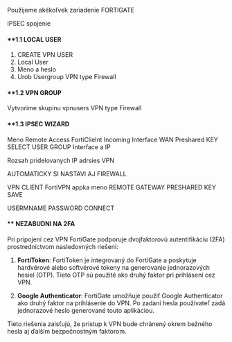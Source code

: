 

Použijeme akékoľvek zariadenie FORTIGATE

IPSEC spojenie 

#### **1.1 LOCAL USER

1. CREATE VPN USER
2. Local User
3. Meno a heslo
4. Urob Usergroup VPN type Firewall

#### **1.2 VPN GROUP

Vytvorime skupinu vpnusers 
VPN type Firewall

#### **1.3 IPSEC WIZARD 

Meno
Remote Access
FortiClielnt
Incoming Interface WAN
Preshared KEY
SELECT USER GROUP
Interface a IP

Rozsah pridelovanych IP adrsies VPN 

AUTOMATICKY SI NASTAVI AJ FIREWALL


VPN CLIENT FortiVPN appka 
meno
REMOTE GATEWAY
PRESHARED KEY
SAVE

USERMNAME 
PASSWORD
CONNECT


#### ** NEZABUDNI NA 2FA 
Pri pripojení cez VPN FortiGate podporuje dvojfaktorovú autentifikáciu (2FA) prostredníctvom nasledovných riešení:

1. **FortiToken**: FortiToken je integrovaný do FortiGate a poskytuje hardvérové alebo softvérové tokeny na generovanie jednorazových hesiel (OTP). Tieto OTP sú použité ako druhý faktor pri prihlásení cez VPN.

2. **Google Authenticator**: FortiGate umožňuje použiť Google Authenticator ako druhý faktor na prihlásenie do VPN. Po zadaní hesla používateľ zadá jednorazové heslo generované touto aplikáciou.

Tieto riešenia zaisťujú, že prístup k VPN bude chránený okrem bežného hesla aj ďalším bezpečnostným faktorom.